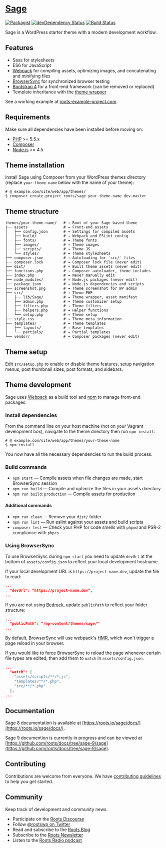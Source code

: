 # [Sage](https://roots.io/sage/)
[![Packagist](https://img.shields.io/packagist/vpre/roots/sage.svg?style=flat-square)](https://packagist.org/packages/roots/sage)
[![devDependency Status](https://img.shields.io/david/dev/roots/sage.svg?style=flat-square)](https://david-dm.org/roots/sage#info=devDependencies)
[![Build Status](https://img.shields.io/travis/roots/sage.svg?style=flat-square)](https://travis-ci.org/roots/sage)

Sage is a WordPress starter theme with a modern development workflow.

## Features

* Sass for stylesheets
* ES6 for JavaScript
* [Webpack](https://webpack.github.io/) for compiling assets, optimizing images, and concatenating and minifying files
* [BrowserSync](http://www.browsersync.io/) for synchronized browser testing
* [Bootstrap 4](http://getbootstrap.com/) for a front-end framework (can be removed or replaced)
* Template inheritance with the [theme wrapper](https://roots.io/sage/docs/theme-wrapper/)

See a working example at [roots-example-project.com](https://roots-example-project.com/).

## Requirements

Make sure all dependencies have been installed before moving on:

* [PHP](http://php.net/manual/en/install.php) >= 5.5.x
* [Composer](https://getcomposer.org/download/)
* [Node.js](http://nodejs.org/) >= 4.5

## Theme installation

Install Sage using Composer from your WordPress themes directory (replace `your-theme-name` below with the name of your theme):

```shell
# @ example.com/site/web/app/themes/
$ composer create-project roots/sage your-theme-name dev-master
```

## Theme structure

```shell
themes/your-theme-name/   # → Root of your Sage based theme
├── assets                # → Front-end assets
│   ├── config.json       # → Settings for compiled assets
│   ├── build/            # → Webpack and ESLint config
│   ├── fonts/            # → Theme fonts
│   ├── images/           # → Theme images
│   ├── scripts/          # → Theme JS
│   └── styles/           # → Theme stylesheets
├── composer.json         # → Autoloading for `src/` files
├── composer.lock         # → Composer lock file (never edit)
├── dist/                 # → Built theme assets (never edit)
├── functions.php         # → Composer autoloader, theme includes
├── index.php             # → Never manually edit
├── node_modules/         # → Node.js packages (never edit)
├── package.json          # → Node.js dependencies and scripts
├── screenshot.png        # → Theme screenshot for WP admin
├── src/                  # → Theme PHP
│   ├── lib/Sage/         # → Theme wrapper, asset manifest
│   ├── admin.php         # → Theme customizer setup
│   ├── filters.php       # → Theme filters
│   ├── helpers.php       # → Helper functions
│   └── setup.php         # → Theme setup
├── style.css             # → Theme meta information
├── templates/            # → Theme templates
│   ├── layouts/          # → Base templates
│   └── partials/         # → Partial templates
└── vendor/               # → Composer packages (never edit)
```

## Theme setup

Edit `src/setup.php` to enable or disable theme features, setup navigation menus, post thumbnail sizes, post formats, and sidebars.

## Theme development

Sage uses [Webpack](https://webpack.github.io/) as a build tool and [npm](https://www.npmjs.com/) to manage front-end packages.

### Install dependencies

From the command line on your host machine (not on your Vagrant development box), navigate to the theme directory then run `npm install`:

```shell
# @ example.com/site/web/app/themes/your-theme-name
$ npm install
```

You now have all the necessary dependencies to run the build process.

### Build commands

* `npm start` — Compile assets when file changes are made, start BrowserSync session
* `npm run build` — Compile and optimize the files in your assets directory
* `npm run build:production` — Compile assets for production

#### Additional commands

* `npm run clean` — Remove your `dist/` folder
* `npm run lint` — Run eslint against your assets and build scripts
* `composer test` — Check your PHP for code smells with `phpmd` and PSR-2 compliance with `phpcs`

### Using BrowserSync

To use BrowserSync during `npm start` you need to update `devUrl` at the bottom of `assets/config.json` to reflect your local development hostname.

If your local development URL is `https://project-name.dev`, update the file to read:
```json
...
  "devUrl": "https://project-name.dev",
...
```

If you are not using [Bedrock](https://roots.io/bedrock/), update `publicPath` to reflect your folder structure:

```json
...
  "publicPath": "/wp-content/themes/sage/"
...
```

By default, BrowserSync will use webpack's [HMR](https://webpack.github.io/docs/hot-module-replacement.html), which won't trigger a page reload in your browser.

If you would like to force BrowserSync to reload the page whenever certain file types are edited, then add them to `watch` in `assets/config.json`.

```json
...
  "watch": [
    "assets/scripts/**/*.js",
    "templates/**/*.php",
    "src/**/*.php"
  ],
...
```

## Documentation

Sage 8 documentation is available at [https://roots.io/sage/docs/](https://roots.io/sage/docs/).

Sage 9 documention is currently in progress and can be viewed at [https://github.com/roots/docs/tree/sage-9/sage](https://github.com/roots/docs/tree/sage-9/sage).

## Contributing

Contributions are welcome from everyone. We have [contributing guidelines](https://github.com/roots/guidelines/blob/master/CONTRIBUTING.md) to help you get started.

## Community

Keep track of development and community news.

* Participate on the [Roots Discourse](https://discourse.roots.io/)
* Follow [@rootswp on Twitter](https://twitter.com/rootswp)
* Read and subscribe to the [Roots Blog](https://roots.io/blog/)
* Subscribe to the [Roots Newsletter](https://roots.io/subscribe/)
* Listen to the [Roots Radio podcast](https://roots.io/podcast/)
